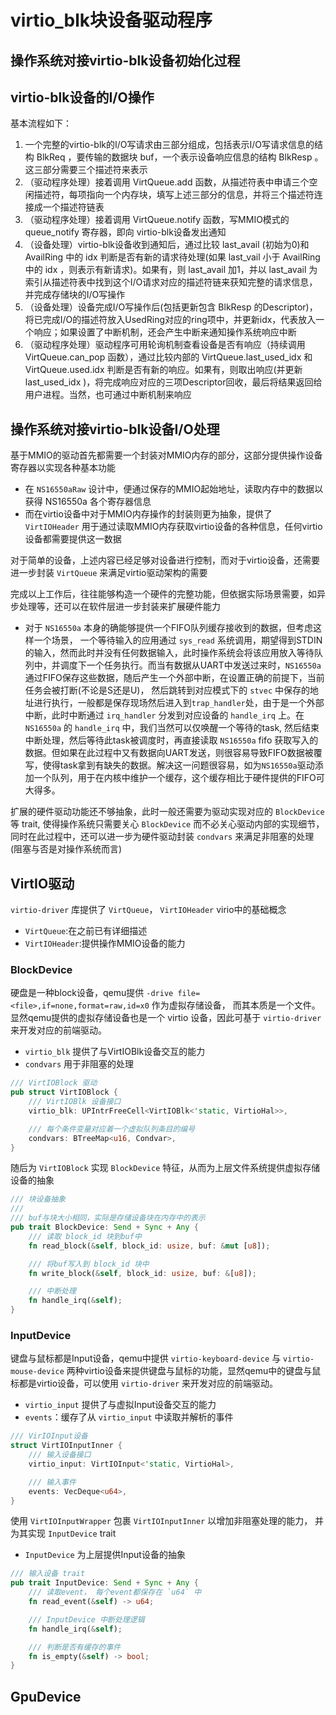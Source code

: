 # virtio_blk块设备驱动程序

## 操作系统对接virtio-blk设备初始化过程

## virtio-blk设备的I/O操作

基本流程如下：

1. 一个完整的virtio-blk的I/O写请求由三部分组成，包括表示I/O写请求信息的结构 BlkReq ，要传输的数据块 buf，一个表示设备响应信息的结构 BlkResp 。这三部分需要三个描述符来表示
2. （驱动程序处理）接着调用 VirtQueue.add 函数，从描述符表中申请三个空闲描述符，每项指向一个内存块，填写上述三部分的信息，并将三个描述符连接成一个描述符链表
3. （驱动程序处理）接着调用 VirtQueue.notify 函数，写MMIO模式的 queue_notify 寄存器，即向 virtio-blk设备发出通知
4. （设备处理）virtio-blk设备收到通知后，通过比较 last_avail (初始为0)和 AvailRing 中的 idx 判断是否有新的请求待处理(如果 last_vail 小于 AvailRing 中的 idx ，则表示有新请求)。如果有，则 last_avail 加1，并以 last_avail 为索引从描述符表中找到这个I/O请求对应的描述符链来获知完整的请求信息，并完成存储块的I/O写操作
5. （设备处理）设备完成I/O写操作后(包括更新包含 BlkResp 的Descriptor)，将已完成I/O的描述符放入UsedRing对应的ring项中，并更新idx，代表放入一个响应；如果设置了中断机制，还会产生中断来通知操作系统响应中断
6. （驱动程序处理）驱动程序可用轮询机制查看设备是否有响应（持续调用 VirtQueue.can_pop 函数），通过比较内部的 VirtQueue.last_used_idx 和 VirtQueue.used.idx 判断是否有新的响应。如果有，则取出响应(并更新 last_used_idx )，将完成响应对应的三项Descriptor回收，最后将结果返回给用户进程。当然，也可通过中断机制来响应


## 操作系统对接virtio-blk设备I/O处理

基于MMIO的驱动首先都需要一个封装对MMIO内存的部分，这部分提供操作设备寄存器以实现各种基本功能
- 在 `NS16550aRaw` 设计中，便通过保存的MMIO起始地址，读取内存中的数据以获得 NS16550a 各个寄存器信息
- 而在virtio设备中对于MMIO内存操作的封装则更为抽象，提供了 `VirtIOHeader` 用于通过读取MMIO内存获取virtio设备的各种信息，任何virtio设备都需要提供这一数据

对于简单的设备，上述内容已经足够对设备进行控制，而对于virtio设备，还需要进一步封装 `VirtQueue` 来满足virtio驱动架构的需要

完成以上工作后，往往能够构造一个硬件的完整功能，但依据实际场景需要，如异步处理等，还可以在软件层进一步封装来扩展硬件能力
- 对于 `NS16550a` 本身的确能够提供一个FIFO队列缓存接收到的数据，但考虑这样一个场景， 一个等待输入的应用通过 `sys_read` 系统调用，期望得到STDIN的输入，然而此时并没有任何数据输入，此时操作系统会将该应用放入等待队列中，并调度下一个任务执行。而当有数据从UART中发送过来时，`NS16550a`通过FIFO保存这些数据，随后产生一个外部中断，在设置正确的前提下，当前任务会被打断(不论是S还是U)， 然后跳转到对应模式下的 `stvec` 中保存的地址进行执行，一般都是保存现场然后进入到`trap_handler`处，由于是一个外部中断，此时中断通过 `irq_handler` 分发到对应设备的 `handle_irq` 上。在 `NS16550a` 的 `handle_irq` 中，我们当然可以仅唤醒一个等待的task, 然后结束中断处理，然后等待此task被调度时，再直接读取 `NS16550a` fifo 获取写入的数据。但如果在此过程中又有数据向UART发送，则很容易导致FIFO数据被覆写，使得task拿到有缺失的数据。解决这一问题很容易，如为`NS16550a`驱动添加一个队列，用于在内核中维护一个缓存，这个缓存相比于硬件提供的FIFO可大得多。

扩展的硬件驱动功能还不够抽象，此时一般还需要为驱动实现对应的 `BlockDevice` 等 trait, 使得操作系统只需要关心 `BlockDevice` 而不必关心驱动内部的实现细节，同时在此过程中，还可以进一步为硬件驱动封装 `condvars` 来满足非阻塞的处理(阻塞与否是对操作系统而言)
 

## VirtIO驱动

`virtio-driver` 库提供了 `VirtQueue`， `VirtIOHeader` virio中的基础概念
- `VirtQueue`:在之前已有详细描述
- `VirtIOHeader`:提供操作MMIO设备的能力

### BlockDevice

硬盘是一种block设备，qemu提供 `-drive file=<file>,if=none,format=raw,id=x0` 作为虚拟存储设备， 而其本质是一个文件。显然qemu提供的虚拟存储设备也是一个 virtio 设备，因此可基于 `virtio-driver` 来开发对应的前端驱动。
- `virtio_blk` 提供了与VirtIOBlk设备交互的能力
- `condvars` 用于非阻塞的处理

```rust
/// VirtIOBlock 驱动
pub struct VirtIOBlock {
    /// VirtIOBlk 设备接口
    virtio_blk: UPIntrFreeCell<VirtIOBlk<'static, VirtioHal>>,

    /// 每个条件变量对应着一个虚拟队列条目的编号
    condvars: BTreeMap<u16, Condvar>,
}
```

随后为 `VirtIOBlock` 实现 `BlockDevice` 特征，从而为上层文件系统提供虚拟存储设备的抽象

```rust
/// 块设备抽象
///
/// buf与块大小相同，实际是存储设备块在内存中的表示
pub trait BlockDevice: Send + Sync + Any {
    /// 读取 block_id 块到buf中
    fn read_block(&self, block_id: usize, buf: &mut [u8]);

    /// 将buf写入到 block_id 块中
    fn write_block(&self, block_id: usize, buf: &[u8]);

    /// 中断处理
    fn handle_irq(&self);
}
```


### InputDevice

键盘与鼠标都是Input设备，qemu中提供 `virtio-keyboard-device` 与 `virtio-mouse-device` 两种virtio设备来提供键盘与鼠标的功能，显然qemu中的键盘与鼠标都是virtio设备，可以使用 `virtio-driver` 来开发对应的前端驱动。
- `virtio_input` 提供了与虚拟Input设备交互的能力
- `events`：缓存了从 `virtio_input` 中读取并解析的事件

```rust
/// VirIOInput设备
struct VirtIOInputInner {
    /// 输入设备接口
    virtio_input: VirtIOInput<'static, VirtioHal>,

    /// 输入事件
    events: VecDeque<u64>,
}
```

使用 `VirtIOInputWrapper` 包裹 `VirtIOInputInner` 以增加非阻塞处理的能力， 并为其实现 `InputDevice` trait
- `InputDevice` 为上层提供Input设备的抽象

```rust
/// 输入设备 trait
pub trait InputDevice: Send + Sync + Any {
    /// 读取event， 每个event都保存在 `u64` 中
    fn read_event(&self) -> u64;

    /// InputDevice 中断处理逻辑
    fn handle_irq(&self); 

    /// 判断是否有缓存的事件
    fn is_empty(&self) -> bool;
}
```

## GpuDevice

